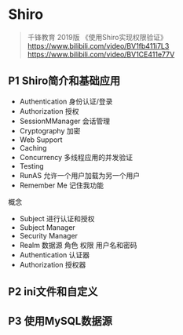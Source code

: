 # Shiro

> 千锋教育 2019版 《使用Shiro实现权限验证》
> https://www.bilibili.com/video/BV1fb411i7L3
> https://www.bilibili.com/video/BV1CE411e77V
> 
> 

## P1 Shiro简介和基础应用


- Authentication 身份认证/登录
- Authorization 授权
- SessionMManager 会话管理
- Cryptography 加密
- Web Support 
- Caching
- Concurrency 多线程应用的并发验证
- Testing 
- RunAS 允许一个用户加载为另一个用户
- Remember Me 记住我功能



概念
- Subject  进行认证和授权
- Subject Manager
- Security Manager
- Realm 数据源 角色 权限 用户名和密码
- Authentication 认证器
- Authorization 授权器




## P2 ini文件和自定义


## P3 使用MySQL数据源